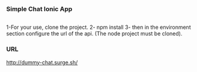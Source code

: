 ### Simple Chat Ionic App
```Instant messaging application developed in Ionic. It uses socket io for communication in real time.
```
1-For your use, clone the project.
2- npm install
3- then in the environment section configure the url of the api. (The node project must be cloned).

### URL
<http://dummy-chat.surge.sh/>